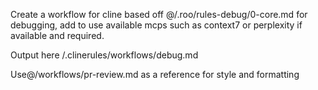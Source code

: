 Create a workflow for cline based off @/.roo/rules-debug/0-core.md for debugging, add to use available mcps such as context7 or perplexity if available and required.

Output here /.clinerules/workflows/debug.md

Use@/workflows/pr-review.md as a reference for style and formatting
